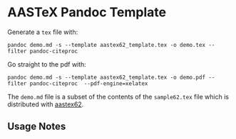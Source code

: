 # AASTeX Pandoc Template

Generate a `tex` file with:

```
pandoc demo.md -s --template aastex62_template.tex -o demo.tex --filter pandoc-citeproc
```

Go straight to the pdf with:

```
pandoc demo.md -s --template aastex62_template.tex -o demo.pdf --filter pandoc-citeproc  --pdf-engine=xelatex
```

The `demo.md` file is a subset of the contents of the `sample62.tex` file which is distributed with [aastex62](https://journals.aas.org/authors/aastex.html#_download).

## Usage Notes


